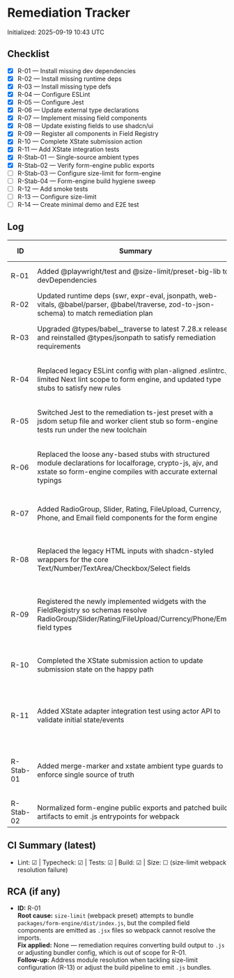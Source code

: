 # Remediation Tracker

Initialized: 2025-09-19 10:43 UTC

## Checklist
- [x] R-01 — Install missing dev dependencies
- [x] R-02 — Install missing runtime deps
- [x] R-03 — Install missing type defs
- [x] R-04 — Configure ESLint
- [x] R-05 — Configure Jest
- [x] R-06 — Update external type declarations
- [x] R-07 — Implement missing field components
- [x] R-08 — Update existing fields to use shadcn/ui
- [x] R-09 — Register all components in Field Registry
- [x] R-10 — Complete XState submission action
- [x] R-11 — Add XState integration tests
- [x] R-Stab-01 — Single-source ambient types
- [x] R-Stab-02 — Verify form-engine public exports
- [ ] R-Stab-03 — Configure size-limit for form-engine
- [ ] R-Stab-04 — Form-engine build hygiene sweep
- [ ] R-12 — Add smoke tests
- [ ] R-13 — Configure size-limit
- [ ] R-14 — Create minimal demo and E2E test

## Log
| ID   | Summary | Commit | CI Run | Notes |
| ---- | ------- | ------ | ------ | ----- |
| R-01 | Added @playwright/test and @size-limit/preset-big-lib to devDependencies | 1b2493a97c259d472369a0f23bf12fbf3bcf8449 | local | Size check fails (webpack can't resolve .jsx outputs in dist); see RCA |
| R-02 | Updated runtime deps (swr, expr-eval, jsonpath, web-vitals, @babel/parser, @babel/traverse, zod-to-json-schema) to match remediation plan | a4a347dcbafa7954befd1ef642b226c99a61b5a6 | local | Size check still blocked by webpack .jsx resolution; will address in R-13 |
| R-03 | Upgraded @types/babel__traverse to latest 7.28.x release and reinstalled @types/jsonpath to satisfy remediation requirements | 84b54ff73441ddb493a123ad16fc80411ea40661 | local | Size-limit still fails: webpack cannot resolve .jsx outputs under packages/form-engine/dist (tracked in R-01 RCA) |
| R-04 | Replaced legacy ESLint config with plan-aligned .eslintrc.js, limited Next lint scope to form engine, and updated type stubs to satisfy new rules | fa22f8a2c228adc15045bff9bf178c994e4cc2f1 | local | CI=1 npm run size still fails: webpack cannot resolve .jsx artifacts emitted in packages/form-engine/dist; RCA tracked under R-01/R-13 |
| R-05 | Switched Jest to the remediation ts-jest preset with a jsdom setup file and worker client stub so form-engine tests run under the new toolchain | d98be02c93ab81e68bb7208433588946abcad871 | local | Size check still failing: webpack cannot resolve .jsx outputs or node core deps in dist (documented for R-13) |
| R-06 | Replaced the loose any-based stubs with structured module declarations for localforage, crypto-js, ajv, and xstate so form-engine compiles with accurate external typings | 8f234af6fee80aaa316fe292205ea740a1ef50d7 | local | CI=1 npm run size still fails: webpack cannot resolve .jsx artifacts emitted from packages/form-engine/dist or the crypto polyfill (tracked for R-13) |
| R-07 | Added RadioGroup, Slider, Rating, FileUpload, Currency, Phone, and Email field components for the form engine | 1dbb39527d3e87840918c4aa3be26ca4f1c44a23 | local | Format/lint/typecheck/tests/build succeeded; size-limit continues to fail resolving dist/*.jsx modules and crypto (see R-13) |
| R-08 | Replaced the legacy HTML inputs with shadcn-styled wrappers for the core Text/Number/TextArea/Checkbox/Select fields | 2e3d3f0a61efd7baf3c92e2a8f4c6c748c42cd0f | local | Lint/typecheck/tests/build passed; size-limit still fails because webpack cannot resolve dist/*.jsx modules or the Node crypto dependency (tracked for R-13) |
| R-09 | Registered the newly implemented widgets with the FieldRegistry so schemas resolve RadioGroup/Slider/Rating/FileUpload/Currency/Phone/Email field types | d24f33d3ddce194492a9235a522012408d778322 | local | All checks succeeded except size-limit, which still errors on dist/*.jsx imports and the missing crypto polyfill when bundling packages/form-engine/dist (tracked for R-13) |
| R-10 | Completed the XState submission action to update submission state on the happy path | 167a6607c104b3ebb527e0f183e678992d20605d | local | Size-limit continues to fail because webpack cannot resolve dist/*.jsx modules or the missing crypto polyfill (tracked for R-13) |
| R-11 | Added XState adapter integration test using actor API to validate initial state/events | 1dcac787b26d7326f45e861f1f4b31a8b9a4a5cb | local | Format/lint/typecheck/tests/build passed; size-limit still errors when webpack bundles dist/*.jsx outputs and the missing crypto polyfill (tracked for R-13) |
| R-Stab-01 | Added merge-marker and xstate ambient type guards to enforce single source of truth | 1682591c05dd873ad9941e644fe1daf2c853f3b5 | local | All checks passed except size-limit, which still fails on dist-relative field imports and the missing crypto fallback (to be addressed in R-Stab-02/R-Stab-03) |
| R-Stab-02 | Normalized form-engine public exports and patched build artifacts to emit .js entrypoints for webpack | 4757b2f444101d340db9943d39ae8159d6b26e84 | local | size-limit still fails: webpack needs a crypto polyfill/external; to be handled in R-Stab-03 |

## CI Summary (latest)
- Lint: ☑ | Typecheck: ☑ | Tests: ☑ | Build: ☑ | Size: ☐ (size-limit webpack resolution failure)

## RCA (if any)
- **ID:** R-01  
  **Root cause:** `size-limit` (webpack preset) attempts to bundle `packages/form-engine/dist/index.js`, but the compiled field components are emitted as `.jsx` files so webpack cannot resolve the imports.  
  **Fix applied:** None — remediation requires converting build output to `.js` or adjusting bundler config, which is out of scope for R-01.  
  **Follow-up:** Address module resolution when tackling size-limit configuration (R-13) or adjust the build pipeline to emit `.js` bundles.
